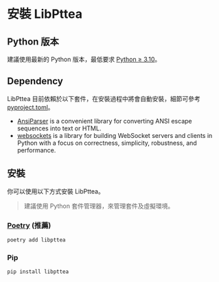 # 安裝 LibPttea

## Python 版本
建議使用最新的 Python 版本，最低要求 [Python ≥ 3.10](https://www.python.org/)。

## Dependency
LibPttea 目前依賴於以下套件，在安裝過程中將會自動安裝，細節可參考 [pyproject.toml](https://github.com/bubble-tea-project/libpttea/blob/main/pyproject.toml)。
- [AnsiParser](https://github.com/bubble-tea-project/ansiparser) is a convenient library for converting ANSI escape sequences into text or HTML.
- [websockets](https://github.com/python-websockets/websockets) is a library for building WebSocket servers and clients in Python with a focus on correctness, simplicity, robustness, and performance.

## 安裝
你可以使用以下方式安裝 LibPttea。
> 建議使用 Python 套件管理器，來管理套件及虛擬環境。

### [Poetry](https://github.com/python-poetry/poetry) (推薦)
```bash
poetry add libpttea
```

### Pip
```bash
pip install libpttea
```


